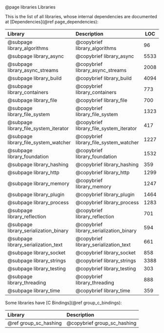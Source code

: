 @page libraries Libraries

This is the list of all libraries, whose internal dependencies are documented at [Dependencies](@ref page_dependencies):

Library                                     | Description                               | LOC
:-------------------------------------------|:------------------------------------------|---------------
@subpage library_algorithms                 | @copybrief library_algorithms             |   96
@subpage library_async                      | @copybrief library_async                  |   5533
@subpage library_async_streams              | @copybrief library_async_streams          |   2008
@subpage library_build                      | @copybrief library_build                  |   4094
@subpage library_containers                 | @copybrief library_containers             |   773
@subpage library_file                       | @copybrief library_file                   |   700
@subpage library_file_system                | @copybrief library_file_system            |   1323
@subpage library_file_system_iterator       | @copybrief library_file_system_iterator   |   417
@subpage library_file_system_watcher        | @copybrief library_file_system_watcher    |   1227
@subpage library_foundation                 | @copybrief library_foundation             |   1532
@subpage library_hashing                    | @copybrief library_hashing                |   359
@subpage library_http                       | @copybrief library_http                   |   1299
@subpage library_memory                     | @copybrief library_memory                 |   1247
@subpage library_plugin                     | @copybrief library_plugin                 |   1464
@subpage library_process                    | @copybrief library_process                |   1283
@subpage library_reflection                 | @copybrief library_reflection             |   701
@subpage library_serialization_binary       | @copybrief library_serialization_binary   |   594
@subpage library_serialization_text         | @copybrief library_serialization_text     |   661
@subpage library_socket                     | @copybrief library_socket                 |   858
@subpage library_strings                    | @copybrief library_strings                |   3388
@subpage library_testing                    | @copybrief library_testing                |   303
@subpage library_threading                  | @copybrief library_threading              |   888
@subpage library_time                       | @copybrief library_time                   |   359


Some libraries have [C Bindings](@ref group_c_bindings):

Library                                     | Description
:-------------------------------------------|:-----------------------------------------------
@ref group_sc_hashing                       | @copybrief group_sc_hashing
